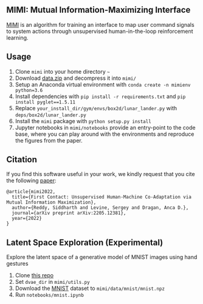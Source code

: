 ## MIMI: Mutual Information-Maximizing Interface

[MIMI](https://arxiv.org/abs/2205.12381) is an algorithm for training an interface to map user command signals to system actions through unsupervised human-in-the-loop reinforcement learning.

## Usage

1.  Clone `mimi` into your home directory `~`
2.  Download [data.zip](https://drive.google.com/file/d/1WEHJFkbBT3t1hu2Ici8o_k-_CxAUuSol/view?usp=sharing) and decompress it into `mimi/`
3.  Setup an Anaconda virtual environment with `conda create -n mimienv python=3.6`
4.  Install dependencies with `pip install -r requirements.txt` and `pip install pyglet==1.5.11`
5.  Replace `your_install_dir/gym/envs/box2d/lunar_lander.py` with `deps/box2d/lunar_lander.py`
6.  Install the `mimi` package with `python setup.py install`
7.  Jupyter notebooks in `mimi/notebooks` provide an entry-point to the code base, where you can
    play around with the environments and reproduce the figures from the paper.

## Citation

If you find this software useful in your work, we kindly request that you cite the following
[paper](https://arxiv.org/abs/2205.12381):

```
@article{mimi2022,
  title={First Contact: Unsupervised Human-Machine Co-Adaptation via Mutual Information Maximization},
  author={Reddy, Siddharth and Levine, Sergey and Dragan, Anca D.},
  journal={arXiv preprint arXiv:2205.12381},
  year={2022}
}
```

## Latent Space Exploration (Experimental)

Explore the latent space of a generative model of MNIST images using hand gestures

1.  Clone [this repo](https://github.com/YannDubs/disentangling-vae/commit/7b8285baa19d591cf34c652049884aca5d8acbca)
2.  Set `dvae_dir` in `mimi/utils.py`
3.  Download the [MNIST](https://github.com/lucastheis/deepbelief/blob/master/data/mnist.npz) dataset to `mimi/data/mnist/mnist.npz`
3.  Run `notebooks/mnist.ipynb`